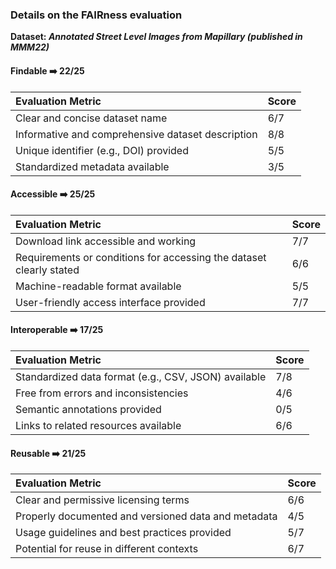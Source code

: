 ### Details on the FAIRness evaluation

**Dataset: _Annotated Street Level Images from Mapillary (published in MMM22)_**

#### Findable ➡️ 22/25
| Evaluation Metric | Score |
| :---------------- | :---- |
| Clear and concise dataset name | 6/7 |
| Informative and comprehensive dataset description | 8/8 |
| Unique identifier (e.g., DOI) provided | 5/5 |
| Standardized metadata available | 3/5 |

#### Accessible ➡️ 25/25
| Evaluation Metric | Score |
| :---------------- | :---- |
| Download link accessible and working | 7/7 |
| Requirements or conditions for accessing the dataset clearly stated | 6/6 |
| Machine-readable format available | 5/5 |
| User-friendly access interface provided | 7/7 |

#### Interoperable ➡️ 17/25
| Evaluation Metric | Score |
| :---------------- | :---- |
| Standardized data format (e.g., CSV, JSON) available | 7/8 |
| Free from errors and inconsistencies | 4/6 |
| Semantic annotations provided | 0/5 |
| Links to related resources available | 6/6 |

#### Reusable ➡️ 21/25
| Evaluation Metric | Score |
| :---------------- | :---- |
| Clear and permissive licensing terms | 6/6 |
| Properly documented and versioned data and metadata | 4/5 |
| Usage guidelines and best practices provided | 5/7 |
| Potential for reuse in different contexts | 6/7 |

